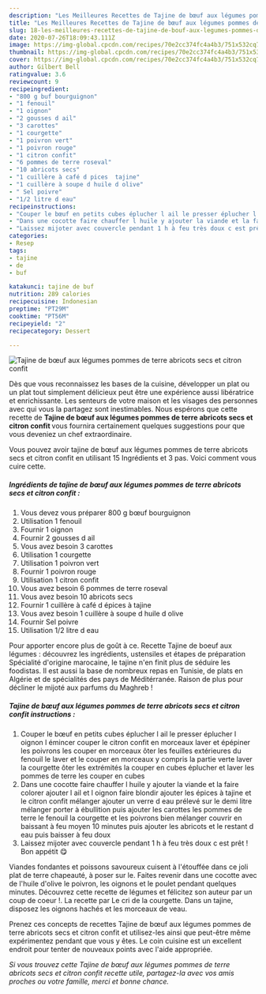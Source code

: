 ```yaml
---
description: "Les Meilleures Recettes de Tajine de bœuf aux légumes pommes de terre abricots secs et citron confit"
title: "Les Meilleures Recettes de Tajine de bœuf aux légumes pommes de terre abricots secs et citron confit"
slug: 18-les-meilleures-recettes-de-tajine-de-bouf-aux-legumes-pommes-de-terre-abricots-secs-et-citron-confit
date: 2020-07-26T18:09:43.111Z
image: https://img-global.cpcdn.com/recipes/70e2cc374fc4a4b3/751x532cq70/tajine-de-boeuf-aux-legumes-pommes-de-terre-abricots-secs-et-citron-confit-photo-principale-de-la-recette.jpg
thumbnail: https://img-global.cpcdn.com/recipes/70e2cc374fc4a4b3/751x532cq70/tajine-de-boeuf-aux-legumes-pommes-de-terre-abricots-secs-et-citron-confit-photo-principale-de-la-recette.jpg
cover: https://img-global.cpcdn.com/recipes/70e2cc374fc4a4b3/751x532cq70/tajine-de-boeuf-aux-legumes-pommes-de-terre-abricots-secs-et-citron-confit-photo-principale-de-la-recette.jpg
author: Gilbert Bell
ratingvalue: 3.6
reviewcount: 9
recipeingredient:
- "800 g buf bourguignon"
- "1 fenouil"
- "1 oignon"
- "2 gousses d ail"
- "3 carottes"
- "1 courgette"
- "1 poivron vert"
- "1 poivron rouge"
- "1 citron confit"
- "6 pommes de terre roseval"
- "10 abricots secs"
- "1 cuillère à café d pices  tajine"
- "1 cuillère à soupe d huile d olive"
- " Sel poivre"
- "1/2 litre d eau"
recipeinstructions:
- "Couper le bœuf en petits cubes éplucher l ail le presser éplucher l oignon l émincer couper le citron confit en morceaux laver et épépiner les poivrons les couper en morceaux ôter les feuilles extérieures du fenouil le laver et le couper en morceaux y compris la partie verte laver la courgette ôter les extrémités la couper en cubes éplucher et laver les pommes de terre les couper en cubes"
- "Dans une cocotte faire chauffer l huile y ajouter la viande et la faire colorer ajouter l ail et l oignon faire blondir ajouter les épices à tajine et le citron confit mélanger ajouter un verre d eau prélevé sur le demi litre mélanger porter à ébullition puis ajouter les carottes les pommes de terre le fenouil la courgette et les poivrons bien mélanger couvrir en baissant à feu moyen 10 minutes puis ajouter les abricots et le restant d eau puis baisser à feu doux"
- "Laissez mijoter avec couvercle pendant 1 h à feu très doux c est prêt ! Bon appétit 😋"
categories:
- Resep
tags:
- tajine
- de
- buf

katakunci: tajine de buf 
nutrition: 289 calories
recipecuisine: Indonesian
preptime: "PT29M"
cooktime: "PT56M"
recipeyield: "2"
recipecategory: Dessert

---
```



![Tajine de bœuf aux légumes pommes de terre abricots secs et citron confit](https://img-global.cpcdn.com/recipes/70e2cc374fc4a4b3/751x532cq70/tajine-de-boeuf-aux-legumes-pommes-de-terre-abricots-secs-et-citron-confit-photo-principale-de-la-recette.jpg)

Dès que vous reconnaissez les bases de la cuisine, développer un plat ou un plat tout simplement délicieux peut être une expérience aussi libératrice et enrichissante. Les senteurs de votre maison et les visages des personnes avec qui vous la partagez sont inestimables. Nous espérons que cette recette de <strong> Tajine de bœuf aux légumes pommes de terre abricots secs et citron confit </strong> vous fournira certainement quelques suggestions pour que vous deveniez un chef extraordinaire.

<!--inarticleads1-->

Vous pouvez avoir tajine de bœuf aux légumes pommes de terre abricots secs et citron confit en utilisant 15 Ingrédients et 3 pas. Voici comment vous cuire cette.

##### Ingrédients de tajine de bœuf aux légumes pommes de terre abricots secs et citron confit :

1. Vous devez vous préparer 800 g bœuf bourguignon
1. Utilisation 1 fenouil
1. Fournir 1 oignon
1. Fournir 2 gousses d ail
1. Vous avez besoin 3 carottes
1. Utilisation 1 courgette
1. Utilisation 1 poivron vert
1. Fournir 1 poivron rouge
1. Utilisation 1 citron confit
1. Vous avez besoin 6 pommes de terre roseval
1. Vous avez besoin 10 abricots secs
1. Fournir 1 cuillère à café d épices à tajine
1. Vous avez besoin 1 cuillère à soupe d huile d olive
1. Fournir  Sel poivre
1. Utilisation 1/2 litre d eau


Pour apporter encore plus de goût à ce. Recette Tajine de boeuf aux légumes : découvrez les ingrédients, ustensiles et étapes de préparation Spécialité d&#39;origine marocaine, le tajine n&#39;en finit plus de séduire les foodistas. Il est aussi la base de nombreux repas en Tunisie, de plats en Algérie et de spécialités des pays de Méditérranée. Raison de plus pour décliner le mijoté aux parfums du Maghreb ! 

<!--inarticleads2-->

##### Tajine de bœuf aux légumes pommes de terre abricots secs et citron confit instructions :

1. Couper le bœuf en petits cubes éplucher l ail le presser éplucher l oignon l émincer couper le citron confit en morceaux laver et épépiner les poivrons les couper en morceaux ôter les feuilles extérieures du fenouil le laver et le couper en morceaux y compris la partie verte laver la courgette ôter les extrémités la couper en cubes éplucher et laver les pommes de terre les couper en cubes
1. Dans une cocotte faire chauffer l huile y ajouter la viande et la faire colorer ajouter l ail et l oignon faire blondir ajouter les épices à tajine et le citron confit mélanger ajouter un verre d eau prélevé sur le demi litre mélanger porter à ébullition puis ajouter les carottes les pommes de terre le fenouil la courgette et les poivrons bien mélanger couvrir en baissant à feu moyen 10 minutes puis ajouter les abricots et le restant d eau puis baisser à feu doux
1. Laissez mijoter avec couvercle pendant 1 h à feu très doux c est prêt ! Bon appétit 😋


Viandes fondantes et poissons savoureux cuisent à l&#39;étouffée dans ce joli plat de terre chapeauté, à poser sur le. Faites revenir dans une cocotte avec de l&#39;huile d&#39;olive le poivron, les oignons et le poulet pendant quelques minutes. Découvrez cette recette de légumes et félicitez son auteur par un coup de coeur !. La recette par Le cri de la courgette. Dans un tajine, disposez les oignons hachés et les morceaux de veau. 

<!--inarticleads1-->

<p>
Prenez ces concepts de recettes Tajine de bœuf aux légumes pommes de terre abricots secs et citron confit et utilisez-les ainsi que peut-être même expérimentez pendant que vous y êtes. Le coin cuisine est un excellent endroit pour tenter de nouveaux points avec l'aide appropriée.
</p>

<p>
<i>Si vous trouvez cette Tajine de bœuf aux légumes pommes de terre abricots secs et citron confit recette utile, partagez-la avec vos amis proches ou votre famille, merci et bonne chance.</i>
</p>
